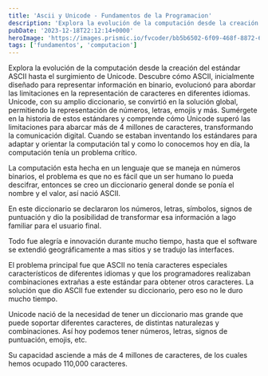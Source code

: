 ```yaml
---
title: 'Ascii y Unicode - Fundamentos de la Programacion'
description: 'Explora la evolución de la computación desde la creación del estándar ASCII hasta el surgimiento de Unicode. Descubre cómo ASCII, inicialmente diseñado para representar información en binario, evolucionó para abordar las limitaciones en la representación de caracteres en diferentes idiomas. Unicode, con su amplio diccionario, se convirtió en la solución global, permitiendo la representación de números, letras, emojis y más. Sumérgete en la historia de estos estándares y comprende cómo Unicode superó las limitaciones para abarcar más de 4 millones de caracteres, transformando la comunicación digital.'
pubDate: '2023-12-18T22:12:14+0000'
heroImage: 'https://images.prismic.io/fvcoder/bb5b6502-6f09-468f-8872-6e2ec5a4a3f6_blog+portadas+%282%29.png?auto=compress,format'
tags: ['fundamentos', 'computacion']
---
```

Explora la evolución de la computación desde la creación del estándar ASCII hasta el surgimiento de Unicode. Descubre cómo ASCII, inicialmente diseñado para representar información en binario, evolucionó para abordar las limitaciones en la representación de caracteres en diferentes idiomas. Unicode, con su amplio diccionario, se convirtió en la solución global, permitiendo la representación de números, letras, emojis y más. Sumérgete en la historia de estos estándares y comprende cómo Unicode superó las limitaciones para abarcar más de 4 millones de caracteres, transformando la comunicación digital.
Cuando se estaban inventando los estándares para adaptar y orientar la computación tal y como lo conocemos hoy en día, la computación tenía un problema crítico.

La computación esta hecha en un lenguaje que se maneja en números binarios, el problema es que no es fácil que un ser humano lo pueda descifrar, entonces se creo un diccionario general donde se ponía el nombre y el valor, así nació ASCII.

En este diccionario se declararon los números, letras, símbolos, signos de puntuación y dio la posibilidad de transformar esa información a lago familiar para el usuario final.

Todo fue alegría e innovación durante mucho tiempo, hasta que el software se extendió geográficamente a mas sitios y se tradujo las interfaces.

El problema principal fue que ASCII no tenía caracteres especiales característicos de diferentes idiomas y que los programadores realizaban combinaciones extrañas a este estándar para obtener otros caracteres. La solución que dio ASCII fue extender su diccionario, pero eso no le duro mucho tiempo.

Unicode nació de la necesidad de tener un diccionario mas grande que puede soportar diferentes caracteres, de distintas naturalezas y combinaciones. Así hoy podemos tener números, letras, signos de puntuación, emojis, etc.

Su capacidad asciende a más de 4 millones de caracteres, de los cuales hemos ocupado 110,000 caracteres.

 
